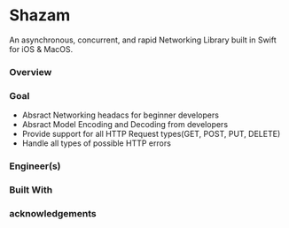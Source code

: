 # Shazam
An asynchronous, concurrent, and rapid Networking Library built in Swift for iOS & MacOS.


### Overview


### Goal

* Absract Networking headacs for beginner developers
* Absract Model Encoding and Decoding from developers
* Provide support for all HTTP Request types(GET, POST, PUT, DELETE)
* Handle all types of possible HTTP errors

### Engineer(s)


### Built With


### acknowledgements


